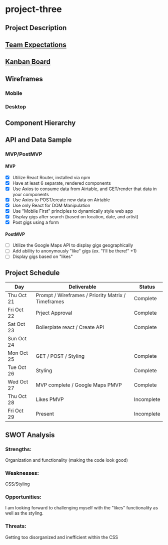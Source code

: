 # project-three

## Project Description

## [Team Expectations](https://docs.google.com/document/d/1lDEXQ5Pm8ikYYdFSdEGdje6UNx6RS4BT0ljwfC3IXt4/edit)

## [Kanban Board](https://trello.com/b/0nZGq3K3/tasks#)

## Wireframes

### Mobile

### Desktop

## Component Hierarchy

## API and Data Sample

### MVP/PostMVP

#### MVP 

- [x] Utilize React Router, installed via npm
- [x] Have at least 6 separate, rendered components
- [x] Use Axios to consume data from Airtable, and GET/render that data in your components
- [x] Use Axios to POST/create new data on Airtable
- [x] Use only React for DOM Manipulation
- [x] Use "Mobile First" principles to dynamically style web app
- [x] Display gigs after search (based on location, date, and artist)
- [x] Post gigs using a form

#### PostMVP  

- [ ] Utilize the Google Maps API to display gigs geographically
- [ ] Add ability to anonymously "like" gigs (ex. "I'll be there!" +1)
- [ ] Display gigs based on "likes"

## Project Schedule

|  Day | Deliverable | Status
|---|---|---|
|Thu Oct 21| Prompt / Wireframes / Priority Matrix / Timeframes | Complete
|Fri Oct 22| Prject Approval | Complete
|Sat Oct 23| Boilerplate react / Create API | Complete
|Sun Oct 24| | |
|Mon Oct 25| GET / POST / Styling | Complete
|Tue Oct 26| Styling | Complete
|Wed Oct 27| MVP complete / Google Maps PMVP | Complete
|Thu Oct 28| Likes PMVP | Incomplete
|Fri Oct 29| Present | Incomplete

## SWOT Analysis

### Strengths:

Organization and functionality (making the code look good)

### Weaknesses:

CSS/Styling

### Opportunities:

I am looking forward to challenging myself with the "likes" functionality as well as the styling.

### Threats:

Getting too disorganized and inefficient within the CSS

